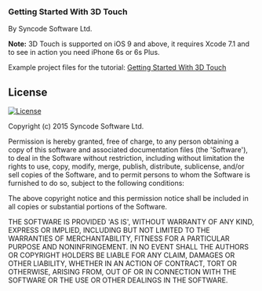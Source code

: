 ### Getting Started With 3D Touch
By Syncode Software Ltd.

<strong>Note:</strong> 3D Touch is supported on iOS 9 and above, it requires Xcode 7.1 and to see in action you need iPhone 6s or 6s Plus.

Example project files for the tutorial: [Getting Started With 3D Touch](http://syncode.io/getting-started-with-3d-touch/)

## License

[![License](http://img.shields.io/badge/License-MIT-blue.svg)](http://opensource.org/licenses/MIT)

Copyright (c) 2015 Syncode Software Ltd.

Permission is hereby granted, free of charge, to any person obtaining
a copy of this software and associated documentation files (the
'Software'), to deal in the Software without restriction, including
without limitation the rights to use, copy, modify, merge, publish,
distribute, sublicense, and/or sell copies of the Software, and to
permit persons to whom the Software is furnished to do so, subject to
the following conditions:

The above copyright notice and this permission notice shall be
included in all copies or substantial portions of the Software.

THE SOFTWARE IS PROVIDED 'AS IS', WITHOUT WARRANTY OF ANY KIND,
EXPRESS OR IMPLIED, INCLUDING BUT NOT LIMITED TO THE WARRANTIES OF
MERCHANTABILITY, FITNESS FOR A PARTICULAR PURPOSE AND NONINFRINGEMENT.
IN NO EVENT SHALL THE AUTHORS OR COPYRIGHT HOLDERS BE LIABLE FOR ANY
CLAIM, DAMAGES OR OTHER LIABILITY, WHETHER IN AN ACTION OF CONTRACT,
TORT OR OTHERWISE, ARISING FROM, OUT OF OR IN CONNECTION WITH THE
SOFTWARE OR THE USE OR OTHER DEALINGS IN THE SOFTWARE.
